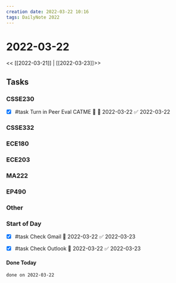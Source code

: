 ```yaml
---
creation date: 2022-03-22 10:16
tags: DailyNote 2022
---
```



# 2022-03-22

<< [[2022-03-21]] | [[2022-03-23]]>>

## Tasks

### CSSE230
- [x] #task Turn in Peer Eval CATME 🔼 📅 2022-03-22 ✅ 2022-03-22

### CSSE332

### ECE180

### ECE203

### MA222

### EP490

### Other

### Start of Day
- [x] #task Check Gmail 📅 2022-03-22 ✅ 2022-03-23
- [x] #task Check Outlook 📅 2022-03-22 ✅ 2022-03-23




#### Done Today

```tasks
done on 2022-03-22
```